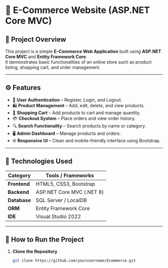 # 🛒 E-Commerce Website (ASP.NET Core MVC)

## 📌 Project Overview
This project is a simple **E-Commerce Web Application** built using **ASP.NET Core MVC** and **Entity Framework Core**.  
It demonstrates basic functionalities of an online store such as product listing, shopping cart, and order management.

---

## ⚙️ Features
- 👤 **User Authentication** – Register, Login, and Logout.
- 🛍️ **Product Management** – Add, edit, delete, and view products.
- 🛒 **Shopping Cart** – Add products to cart and manage quantity.
- 💳 **Checkout System** – Place orders and view order history.
- 🔍 **Search Functionality** – Search products by name or category.
- 🖥️ **Admin Dashboard** – Manage products and orders.
- 🌐 **Responsive UI** – Clean and mobile-friendly interface using Bootstrap.

---

## 🧱 Technologies Used
| Category | Tools / Frameworks |
|-----------|--------------------|
| **Frontend** | HTML5, CSS3, Bootstrap |
| **Backend** | ASP.NET Core MVC (.NET 8) |
| **Database** | SQL Server / LocalDB |
| **ORM** | Entity Framework Core |
| **IDE** | Visual Studio 2022

---

## 🚀 How to Run the Project
1. **Clone the Repository**
   ```bash
   git clone https://github.com/yourusername/Ecommerce.git
